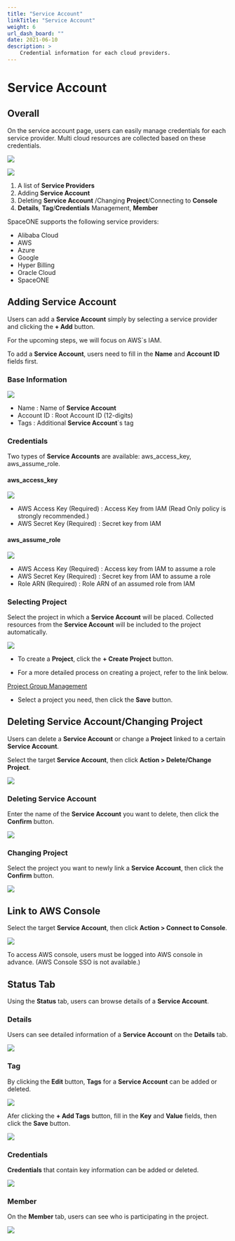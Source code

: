 ```yaml
---
title: "Service Account"
linkTitle: "Service Account"
weight: 6
url_dash_board: "" 
date: 2021-06-10
description: >
    Credential information for each cloud providers.
---
```

# Service Account

## Overall

On the service account page, users can easily manage credentials for each service provider. Multi cloud resources are collected based on these credentials.

![](/docs/using_spaceone_console/user_guide/service_account/service_account_img/service_account_img_01.png)

![](/docs/using_spaceone_console/user_guide/service_account/service_account_img/service_account_img_02.png)


1. A list of **Service Providers**
2. Adding  **Service Account**
3. Deleting **Service Account** /Changing **Project**/Connecting to **Console**
4. **Details**, **Tag**/**Credentials** Management, **Member**

SpaceONE supports the following service providers:

* Alibaba Cloud
* AWS
* Azure
* Google 
* Hyper Billing
* Oracle Cloud
* SpaceONE

## Adding Service Account

Users can add a **Service Account** simply by selecting a service provider and clicking the **+ Add** button.

For the upcoming steps, we will focus on AWS\`s IAM.

To add a **Service Account**, users need to fill in the **Name** and **Account ID** fields first.

### Base Information

![](/docs/using_spaceone_console/user_guide/service_account/service_account_img/service_account_img_03.png)

* Name : Name of **Service Account**
* Account ID : Root Account ID \(12-digits\)
* Tags : Additional **Service Account**\`s tag

### Credentials

Two types of **Service Accounts** are available: aws\_access\_key, aws\_assume\_role\.

#### aws\_access\_key  

![](/docs/using_spaceone_console/user_guide/service_account/service_account_img/service_account_img_04.png)

* AWS Access Key \(Required\) : Access Key from IAM (Read Only policy is strongly recommended.)
* AWS Secret Key \(Required\) : Secret key from IAM

#### aws\_assume\_role

![](/docs/using_spaceone_console/user_guide/service_account/service_account_img/service_account_img_05.png)

* AWS Access Key \(Required\) : Access key from IAM to assume a role
* AWS Secret Key \(Required\) : Secret key from IAM to assume a role
* Role ARN \(Required\) : Role ARN of an assumed role from IAM

### Selecting Project

Select the project in which a **Service Account** will be placed. Collected resources from the **Service Account** will be included to the project automatically.

![](/docs/using_spaceone_console/user_guide/service_account/service_account_img/service_account_img_06.png)

* To create a **Project**, click the **+ Create Project** button.

* For a more detailed process on creating a project, refer to the link below.

<div class="my-4">
<a class="btn btn-secondary"
    href="/docs/guides/user_guide/project/project_group_management/"
    target="_blank"
    rel="noopener"
    >Project Group Management</a>
</div>

* Select a project you need, then click the **Save** button.

## Deleting Service Account/Changing Project 

Users can delete a **Service Account** or change a **Project** linked to a certain **Service Account**.

Select the target **Service Account**, then click **Action &gt; Delete/Change Project**.

![](/docs/using_spaceone_console/user_guide/service_account/service_account_img/service_account_img_07.png)

### Deleting Service Account

Enter the name of the **Service Account** you want to delete, then click the **Confirm** button.

![](/docs/using_spaceone_console/user_guide/service_account/service_account_img/service_account_img_08.png)

### Changing Project

Select the project you want to newly link a **Service Account**, then click the **Confirm** button.

![](/docs/using_spaceone_console/user_guide/service_account/service_account_img/service_account_img_09.png)

## Link to AWS Console

Select the target **Service Account**, then click **Action &gt; Connect to Console**.

![](/docs/using_spaceone_console/user_guide/service_account/service_account_img/service_account_img_10.png)

To access AWS console, users must be logged into AWS console in advance. \(AWS Console SSO is not available.\)

## Status Tab

Using the **Status** tab, users can browse details of a **Service Account**.

### Details 

Users can see detailed information of a **Service Account** on the **Details** tab. 

![](/docs/using_spaceone_console/user_guide/service_account/service_account_img/service_account_img_11.png)

### Tag

By clicking the **Edit** button, **Tags** for a **Service Account** can be added or deleted.

![](/docs/using_spaceone_console/user_guide/service_account/service_account_img/service_account_img_12.png)

Afer clicking the **+ Add Tags** button, fill in the **Key** and **Value** fields, then click the **Save** button. 

![](/docs/using_spaceone_console/user_guide/service_account/service_account_img/service_account_img_13.png)

### Credentials

**Credentials** that contain key information can be added or deleted.

![](/docs/using_spaceone_console/user_guide/service_account/service_account_img/service_account_img_14.png)

### Member

On the **Member** tab, users can see who is participating in the project.

![](/docs/using_spaceone_console/user_guide/service_account/service_account_img/service_account_img_15.png)
